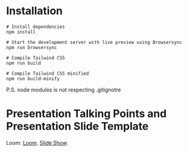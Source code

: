 # Installation

```
# Install dependencies
npm install

# Start the development server with live preview using Browsersync
npm run browsersync

# Compile Tailwind CSS
npm run build

# Compile Tailwind CSS minified
npm run build-minify

```
P.S. node modules is not respecting .gitignotre 

# Presentation Talking Points and Presentation Slide Template


Loom: [Loom](https://www.loom.com/share/c982094528df4ab9aa4225f93028bb93?sid=6920d6d1-c534-4c8a-bd02-60d5f10afd8c).
[Slide Show](https://docs.google.com/presentation/d/1IOCYtvIZn8wHdI_ZSTPxBHu3WUTHLyGuce61WacjbNw/edit?usp=sharing).


